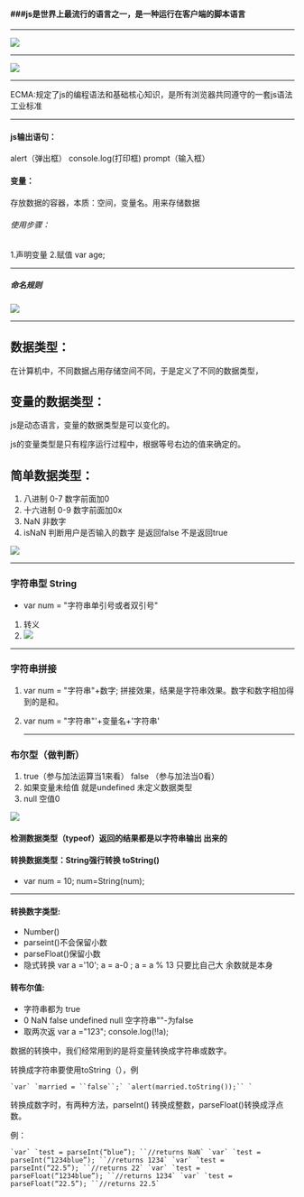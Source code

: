 #### **###js是世界上最流行的语言之一，是一种运行在客户端的脚本语言**

***

![](F:\caoxingzhuang\js基础\images\Snipaste_2020-08-18_09-42-44.png)

***

![](F:\caoxingzhuang\js基础\images\Snipaste_2020-08-18_10-16-44.png)

***

ECMA:规定了js的编程语法和基础核心知识，是所有浏览器共同遵守的一套js语法工业标准

***

#### js输出语句：

alert（弹出框）  console.log(打印框)    prompt（输入框）

#### 变量：

存放数据的容器，本质：空间，变量名。用来存储数据

###### 使用步骤：

1.声明变量  2.赋值   var age;

***

##### 命名规则

![](F:\caoxingzhuang\js基础\images\Snipaste_2020-08-18_11-49-36.png)

------



## 数据类型：

在计算机中，不同数据占用存储空间不同，于是定义了不同的数据类型，

## 变量的数据类型：

js是动态语言，变量的数据类型是可以变化的。

js的变量类型是只有程序运行过程中，根据等号右边的值来确定的。

## 简单数据类型：

1. 八进制 0-7   数字前面加0
2. 十六进制 0-9  数字前面加0x
3. NaN 非数字
4. isNaN  判断用户是否输入的数字  是返回false 不是返回true

![](F:\caoxingzhuang\js基础\images\Snipaste_2020-08-18_14-35-01.png)

***

### 字符串型 String 

- var num = "字符串单引号或者双引号"

1.   转义
2. ![](F:\caoxingzhuang\js基础\images\Snipaste_2020-08-18_15-19-27.png)

***

### 字符串拼接

1. var num = "字符串"+数字;  拼接效果，结果是字符串效果。数字和数字相加得到的是和。

2. var num = "字符串"'+变量名+'字符串'

   ***

   

### 布尔型（做判断）

1. true（参与加法运算当1来看）      false   （参与加法当0看）
2. 如果变量未给值   就是undefined   未定义数据类型
3. null  空值0

![](F:\caoxingzhuang\js基础\images\Snipaste_2020-08-18_16-22-32.png)

#### 检测数据类型（typeof）返回的结果都是以字符串输出  出来的

#### 转换数据类型：String强行转换  toString()

- var num = 10;         num=String(num);

***

#### 转换数字类型:        

- Number() 
-  parseint()不会保留小数
- parseFloat()保留小数
- 隐式转换   var a ='10';     a = a-0 ;     a = a % 13 只要比自己大   余数就是本身

#### 转布尔值:

- 字符串都为  true
- 0 NaN false  undefined  null  空字符串""-为false
- 取两次返   var a ="123";    console.log(!!a);

数据的转换中，我们经常用到的是将变量转换成字符串或数字。

转换成字符串要使用toString（），例 

```
`var` `married = ``false``;` `alert(married.toString());`` ` 
```

转换成数字时，有两种方法，parseInt() 转换成整数，parseFloat()转换成浮点数。

例：

```
`var` `test = parseInt(“blue”); ``//returns NaN` `var` `test = parseInt(“1234blue”); ``//returns 1234` `var` `test = parseInt(“22.5”); ``//returns 22` `var` `test = parseFloat(“1234blue”); ``//returns 1234` `var` `test = parseFloat(“22.5”); ``//returns 22.5`
```